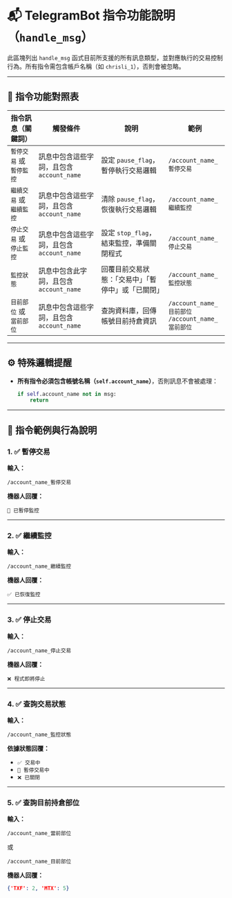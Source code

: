# 📬 TelegramBot 指令功能說明（`handle_msg`）

此區塊列出 `handle_msg` 函式目前所支援的所有訊息類型，並對應執行的交易控制行為。所有指令需包含帳戶名稱（如 `chrisli_1`），否則會被忽略。

---

## 🧾 指令功能對照表

| 指令訊息（關鍵詞）       | 觸發條件                                  | 說明                                               | 範例                                                 |
| ------------------------ | ----------------------------------------- | -------------------------------------------------- | ---------------------------------------------------- |
| `暫停交易` 或 `暫停監控` | 訊息中包含這些字詞，且包含 `account_name` | 設定 `pause_flag`，暫停執行交易邏輯                | `/account_name_暫停交易`                             |
| `繼續交易` 或 `繼續監控` | 訊息中包含這些字詞，且包含 `account_name` | 清除 `pause_flag`，恢復執行交易邏輯                | `/account_name_繼續監控`                             |
| `停止交易` 或 `停止監控` | 訊息中包含這些字詞，且包含 `account_name` | 設定 `stop_flag`，結束監控，準備關閉程式           | `/account_name_停止交易`                             |
| `監控狀態`               | 訊息中包含此字詞，且包含 `account_name`   | 回覆目前交易狀態：「交易中」「暫停中」或「已關閉」 | `/account_name_監控狀態`                             |
| `目前部位` 或 `當前部位` | 訊息中包含這些字詞，且包含 `account_name` | 查詢資料庫，回傳帳號目前持倉資訊                   | `/account_name_目前部位`<br>`/account_name_當前部位` |

---

## ⚙️ 特殊邏輯提醒

- **所有指令必須包含帳號名稱（`self.account_name`）**，否則訊息不會被處理：
  ```python
  if self.account_name not in msg:
      return
  ```

---

## 💬 指令範例與行為說明

### 1. ✅ 暫停交易

**輸入：**
```
/account_name_暫停交易
```

**機器人回覆：**
```
🛑 已暫停監控
```

---

### 2. ✅ 繼續監控

**輸入：**
```
/account_name_繼續監控
```

**機器人回覆：**
```
✅ 已恢復監控
```

---

### 3. ✅ 停止交易

**輸入：**
```
/account_name_停止交易
```

**機器人回覆：**
```
❌ 程式即將停止
```

---

### 4. ✅ 查詢交易狀態

**輸入：**
```
/account_name_監控狀態
```

**依據狀態回覆：**
- `✅ 交易中`
- `🛑 暫停交易中`
- `❌ 已關閉`

---

### 5. ✅ 查詢目前持倉部位

**輸入：**
```
/account_name_當前部位
```
或
```
/account_name_目前部位
```

**機器人回覆：**
```json
{'TXF': 2, 'MTX': 5}
```
